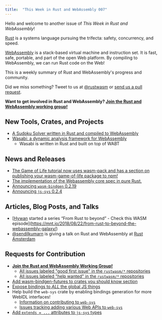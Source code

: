 ```yaml
---
title:  "This Week in Rust and WebAssembly 007"
---
```


Hello and welcome to another issue of *This Week in Rust and WebAssembly*!

[Rust](https://rust-lang.org) is a systems language pursuing the trifecta: safety, concurrency, and speed.

[WebAssembly](http://webassembly.org) is a stack-based virtual machine and instruction set. It is fast, safe, portable, and part of the open Web platform. By compiling to WebAssembly, we can run Rust code on the Web!

This is a weekly summary of Rust and WebAssembly's progress and community.

Did we miss something? Tweet to us at [@rustwasm](https://twitter.com/rustwasm) or [send us a pull request](https://github.com/rustwasm/rustwasm.github.io).

**Want to get involved in Rust and WebAssembly? [Join the Rust and WebAssembly working group!][get-involved]**

## New Tools, Crates, and Projects

* [A Sudoku Solver written in Rust and compiled to WebAssembly](https://emerentius.github.io/sudoku_web/)
* [Wasabi: a dynamic analysis framework for WebAssembly](http://wasabi.software-lab.org/)
  * Wasabi is written in Rust and built on top of WABT

## News and Releases

* [The Game of Life tutorial now uses wasm-pack and has a section on publishing your wasm-game-of-life package to npm!](https://github.com/rustwasm/book#78)
* [The implementation of the Webassembly core spec in pure Rust.](https://crates.io/search?q=greenwasm)
* [Announcing `wasm-bindgen` 0.2.19](https://github.com/rustwasm/wasm-bindgen/blob/master/CHANGELOG.md#0219-and-0218)
* [Announcing `js-sys` 0.2.4](https://github.com/rustwasm/wasm-bindgen/blob/master/crates/js-sys/CHANGELOG.md#024)

## Articles, Blog Posts, and Talks

* [[Hywan](https://github.com/Hywan) started a series “From Rust to beyond” - Check this WASM episode](https://mnt.io/2018/08/22/from-rust-to-beyond-the-webassembly-galaxy/)
* [@sendilkumarn](https://github.com/sendilkumarn) is giving a talk on Rust and WebAssembly at [Rust Amsterdam](https://www.meetup.com/Rust-Amsterdam/events/253425558/)

## Requests for Contribution

* [**Join the Rust and WebAssembly Working Group!**][get-involved]
  * [All issues labeled "good first issue" in the `rustwasm/*` repositories](https://github.com/issues?q=is%3Aopen+is%3Aissue+user%3Arustwasm+archived%3Afalse+label%3A%22good+first+issue%22)
  * [All issues labeled "help wanted" in the `rustwasm/*` repositories](https://github.com/issues?q=is%3Aopen+is%3Aissue+user%3Arustwasm+archived%3Afalse+label%3A%22help+wanted%22)
* [Add wasm-bindgen-futures to crates you should know section](https://github.com/rustwasm/book/issues/81)
* [Expose bindings to *ALL* the global JS things](https://github.com/rustwasm/wasm-bindgen/issues/275)
* Help build the `web-sys` crate by enabling bindings generation for more WebIDL interfaces!
  * [Information on contributing to `web-sys`](https://rustwasm.github.io/wasm-bindgen/web-sys.html)
  * [Issues tracking adding various Web APIs to `web-sys`](https://github.com/rustwasm/wasm-bindgen/issues?q=is%3Aissue+is%3Aopen+label%3Aweb-sys)
* [Add `extends = ...` attributes to `js-sys` types](https://github.com/rustwasm/wasm-bindgen/issues/670)

[get-involved]: https://github.com/rustwasm/team/blob/master/README.md#get-involved
